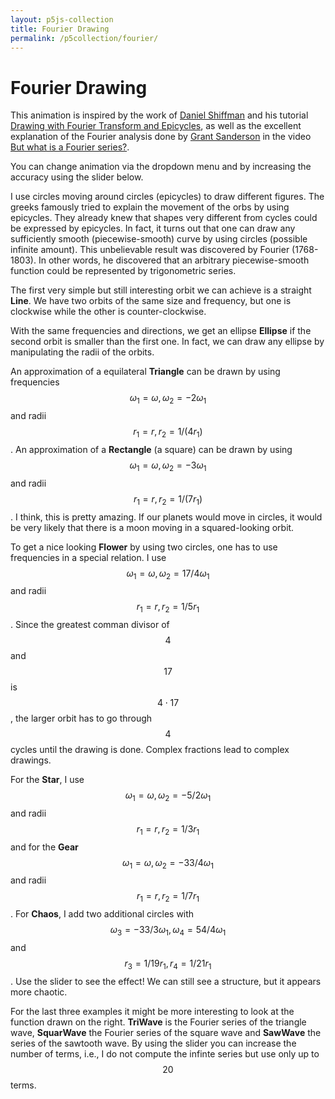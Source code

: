 ```yaml
---
layout: p5js-collection
title: Fourier Drawing
permalink: /p5collection/fourier/
---
```


# Fourier Drawing

This animation is inspired by the work of [Daniel Shiffman](https://shiffman.net/) and his tutorial [Drawing with Fourier Transform and Epicycles](https://www.youtube.com/watch?v=MY4luNgGfms), as well as the excellent explanation of the Fourier analysis done by [Grant Sanderson](https://www.3blue1brown.com/about) in the video [But what is a Fourier series?](https://www.youtube.com/watch?v=r6sGWTCMz2k).

You can change animation via the dropdown menu and by increasing the accuracy using the slider below.

I use circles moving around circles (epicycles) to draw different figures.
The greeks famously tried to explain the movement of the orbs by using epicycles.
They already knew that shapes very different from cycles could be expressed by epicycles.
In fact, it turns out that one can draw any sufficiently smooth (piecewise-smooth) curve by using circles (possible infinite amount).
This unbelievable result was discovered by Fourier (1768-1803).
In other words, he discovered that an arbitrary piecewise-smooth function could be represented by trigonometric series.

<div id = "p5-fourier" style="position: relative; background-color: #fdfdfd;"></div>

The first very simple but still interesting orbit we can achieve is a straight **Line**.
We have two orbits of the same size and frequency, but one is clockwise while the other is counter-clockwise.

With the same frequencies and directions, we get an ellipse **Ellipse** if the second orbit is smaller than the first one.
In fact, we can draw any ellipse by manipulating the radii of the orbits.

An approximation of a equilateral **Triangle** can be drawn by using frequencies $$\omega_1 = \omega, \omega_2 = -2\omega_1$$ and radii $$r_1 = r, r_2 = 1/(4 r_1)$$.
An approximation of a **Rectangle** (a square) can be drawn by using $$\omega_1 = \omega, \omega_2 = -3 \omega_1$$ and radii $$r_1 = r, r_2 = 1/(7 r_1)$$.
I think, this is pretty amazing.
If our planets would move in circles, it would be very likely that there is a moon moving in a squared-looking orbit.

To get a nice looking **Flower** by using two circles, one has to use frequencies in a special relation.
I use $$\omega_1 = \omega, \omega_2 = 17/4 \omega_1$$ and radii $$r_1 = r, r_2 = 1/5 r_1$$.
Since the greatest comman divisor of $$4$$ and $$17$$ is $$4 \cdot 17$$, the larger orbit has to go through $$4$$ cycles until the drawing is done.
Complex fractions lead to complex drawings.

For the **Star**, I use $$\omega_1 = \omega, \omega_2 = -5/2 \omega_1$$ and radii $$r_1 = r, r_2 = 1/3 r_1$$ and for the **Gear**
$$\omega_1 = \omega, \omega_2 = -33/4 \omega_1$$ and radii $$r_1 = r, r_2 = 1/7 r_1$$.
For **Chaos**, I add two additional circles with 
$$\omega_3 = -33 / 3 \omega_1, \omega_4 = 54 / 4 \omega_1$$
and
$$r_3 = 1 / 19 r_1, r_4 = 1 / 21 r_1$$.
Use the slider to see the effect!
We can still see a structure, but it appears more chaotic.

For the last three examples it might be more interesting to look at the function drawn on the right.
**TriWave** is the Fourier series of the triangle wave, **SquarWave** the Fourier series of the square wave and **SawWave** the series of the sawtooth wave.
By using the slider you can increase the number of terms, i.e., I do not compute the infinte series but use only up to $$20$$ terms.